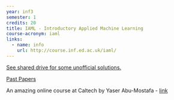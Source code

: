 ```yaml
---
year: inf3
semester: 1
credits: 20
title: IAML - Introductory Applied Machine Learning
course-acronym: iaml
links:
  - name: info
    url: http://course.inf.ed.ac.uk/iaml/
---
```


<u>See shared drive for some unofficial solutions.</u>

[Past Papers](https://exampapers.ed.ac.uk/search/*:*/Title:%22introductory+applied+machine+learning%7C%7C%7CIntroductory+Applied+Machine+Learning%22)

An amazing online course at Caltech by Yaser Abu-Mostafa - [link](http://work.caltech.edu/previous.html)
